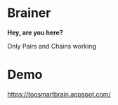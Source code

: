 # Brainer
**Hey, are you here?**

Only Pairs and Chains working

# Demo

https://toosmartbrain.appspot.com/
